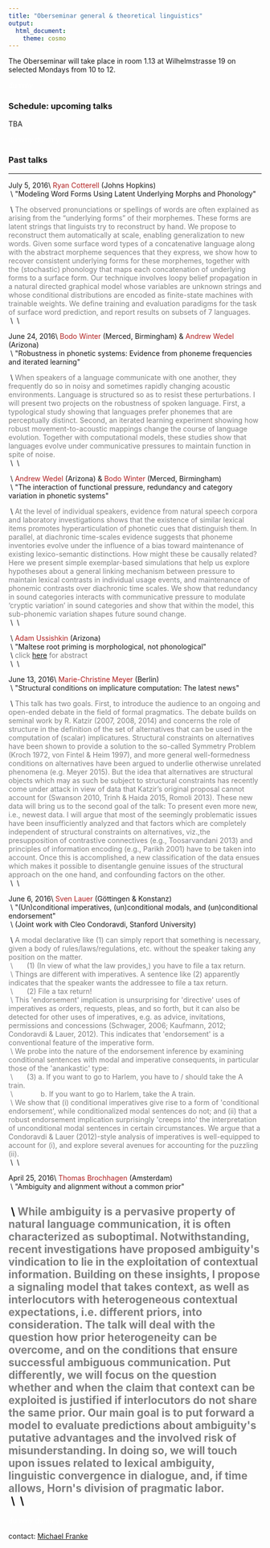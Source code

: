 ```yaml
---
title: "Oberseminar general & theoretical linguistics"
output:
  html_document:
    theme: cosmo
---
```


The Oberseminar will take place in room 1.13 at Wilhelmstrasse 19 on selected Mondays from 10 to 12.

<span style = "color:white"> dummy </span>

### Schedule: upcoming talks


TBA


<span style = "color:white"> dummy </span>
<span style = "color:white"> dummy </span>

### Past talks

---------------- ----------------------------------------------------
July 5, 2016\    <span style = "color:firebrick">Ryan Cotterell</span> (Johns Hopkins)\
&nbsp;\          "Modeling Word Forms Using Latent Underlying Morphs and Phonology"

&nbsp;\          <span style = "color:gray">The observed pronunciations or spellings of words are often explained as arising from the “underlying forms” of their morphemes. These forms are latent strings that linguists try to reconstruct by hand. We propose to reconstruct them automatically at scale, enabling generalization to new words. Given some surface word types of a concatenative language along with the abstract morpheme sequences that they express, we show how to recover consistent underlying forms for these morphemes, together with the (stochastic) phonology that maps each concatenation of underlying forms to a surface form. Our technique involves loopy belief propagation in a natural directed graphical model whose variables are unknown strings and whose conditional distributions are encoded as finite-state machines with trainable weights. We define training and evaluation paradigms for the task of surface word prediction, and report results on subsets of 7 languages.</span>\
&nbsp;\          &nbsp;\


June 24, 2016\   <span style = "color:firebrick">Bodo Winter</span> (Merced, Birmingham) &  <span style = "color:firebrick">Andrew Wedel</span> (Arizona)\
&nbsp;\          "Robustness in phonetic systems: Evidence from phoneme frequencies and iterated learning"

&nbsp;\          <span style = "color:gray">When speakers of a language communicate with one another, they frequently do so in noisy and sometimes rapidly changing acoustic environments. Language is structured so as to resist these perturbations. I will present two projects on the robustness of spoken language. First, a typological study showing that languages prefer phonemes that are perceptually distinct. Second, an iterated learning experiment showing how robust movement-to-acoustic mappings change the course of language evolution. Together with computational models, these studies show that languages evolve under communicative pressures to maintain function in spite of noise.</span>\
&nbsp;\          &nbsp;\

&nbsp;\          <span style = "color:firebrick">Andrew Wedel</span> (Arizona) & <span style = "color:firebrick">Bodo Winter</span> (Merced, Birmingham)\
&nbsp;\           "The interaction of functional pressure, redundancy and category variation in phonetic systems"

&nbsp;\          <span style = "color:gray">At the level of individual speakers, evidence from natural speech corpora and laboratory investigations shows that the existence of similar lexical items promotes hyperarticulation of phonetic cues that distinguish them. In parallel, at diachronic time-scales evidence suggests that phoneme inventories evolve under the influence of a bias toward maintenance of existing lexico-semantic distinctions. How might these be causally related? Here we present simple exemplar-based simulations that help us explore hypotheses about a general linking mechanism between pressure to maintain lexical contrasts in individual usage events, and maintenance of phonemic contrasts over diachronic time scales. We show that redundancy in sound categories interacts with communicative pressure to modulate ‘cryptic variation’ in sound categories and show that within the model, this sub-phonemic variation shapes future sound change. </span>\
&nbsp;\          &nbsp;\

&nbsp;\          <span style = "color:firebrick">Adam Ussishkin</span> (Arizona)\
&nbsp;\          "Maltese root priming is morphological, not phonological"\
&nbsp;\          <span style = "color:gray">click [here](abstracts/001_Ussishkin_17_May_2016.pdf) for abstract</span>\
&nbsp;\          &nbsp;\

June 13, 2016\   <span style = "color:firebrick">Marie-Christine Meyer</span> (Berlin)\
&nbsp;\           "Structural conditions on implicature computation: The latest news"

&nbsp;\          <span style = "color:gray">This talk has two goals. First, to introduce the audience to an ongoing and open-ended debate in the field of formal pragmatics. The debate builds on seminal work by R. Katzir (2007, 2008, 2014) and concerns the role of structure in the definition of the set of alternatives that can be used in the computation of (scalar) implicatures. Structural constraints on alternatives have been shown to provide a solution to the so-called Symmetry Problem (Kroch 1972, von Fintel & Heim 1997), and more general well-formedness conditions on alternatives have been argued to underlie otherwise unrelated phenomena (e.g. Meyer 2015). But the idea that alternatives are structural objects which may as such be subject to structural constraints has recently come under attack in view of data that Katzir’s original proposal cannot account for (Swanson 2010, Trinh & Haida 2015, Romoli 2013). These new data will bring us to the second goal of the talk: To present even more new, i.e., newest data. I will argue that most of the seemingly problematic issues have been insufficiently analyzed and that factors which are completely independent of structural constraints on alternatives, viz.,the presupposition of contrastive connectives (e.g., Toosarvandani 2013) and principles of information encoding (e.g., Parikh 2001) have to be taken into account. Once this is accomplished, a new classification of the data ensues which makes it possible to disentangle genuine issues of the structural approach on the one hand, and confounding factors on the other.</span>\
&nbsp;\          &nbsp;\

June 6, 2016\    <span style = "color:firebrick">Sven Lauer</span> (G&ouml;ttingen & Konstanz)\
&nbsp;\          "(Un)conditional imperatives, (un)conditional modals, and (un)conditional endorsement"\
&nbsp;\          (Joint work with Cleo Condoravdi, Stanford University)

&nbsp;\          <span style = "color:grey">A modal declarative like (1) can simply report that something is necessary, given a body of rules/laws/regulations, etc. without the speaker taking any position on the matter.\
&nbsp;\          &nbsp;&nbsp;&nbsp;&nbsp;&nbsp;&nbsp;(1) (In view of what the law provides,) you have to file a tax return.\
&nbsp;\          Things are different with imperatives. A sentence like (2) apparently indicates that the speaker wants the addressee to file a tax return.\
&nbsp;\          &nbsp;&nbsp;&nbsp;&nbsp;&nbsp;&nbsp;(2) File a tax return!\
&nbsp;\          This 'endorsement' implication is unsurprising for 'directive' uses of imperatives as orders, requests, pleas, and so forth, but it can also be detected for other uses of imperatives, e.g. as advice, invitations, permissions and concessions (Schwager, 2006; Kaufmann, 2012; Condoravdi & Lauer, 2012). This indicates that 'endorsement' is a conventional feature of the imperative form.\
&nbsp;\          We probe into the nature of the endorsement inference by examining conditional sentences with modal and imperative consequents, in particular those of the 'anankastic' type:\
&nbsp;\          &nbsp;&nbsp;&nbsp;&nbsp;&nbsp;&nbsp;(3) a. If you want to go to Harlem, you have to / should take the A train.\
&nbsp;\          &nbsp;&nbsp;&nbsp;&nbsp;&nbsp;&nbsp;&nbsp;&nbsp;&nbsp;&nbsp;&nbsp;&nbsp; b. If you want to go to Harlem, take the A train.\
&nbsp;\          We show that (i) conditional imperatives give rise to a form of 'conditional endorsement', while conditionalized modal sentences do not; and (ii) that a robust endorsement implication surprisingly 'creeps into' the interpretation of unconditional modal sentences in certain circumstances. We argue that a Condoravdi & Lauer (2012)-style analysis of imperatives is well-equipped to account for (i), and explore several avenues for accounting for the puzzling (ii).</span>\
&nbsp;\          &nbsp;\

April 25, 2016\  <span style = "color:firebrick">Thomas Brochhagen</span> (Amsterdam)\
&nbsp;\           "Ambiguity and alignment without a common prior"

&nbsp;\          <span style = "color:gray">While ambiguity is a pervasive property of natural language communication, it is often characterized as suboptimal. Notwithstanding, recent investigations have proposed ambiguity's vindication to lie in the exploitation of contextual information. Building on these insights, I propose a signaling model that takes context, as well as interlocutors with heterogeneous contextual expectations, i.e. different priors, into consideration. The talk will deal with the question how prior heterogeneity can be overcome, and on the conditions that ensure successful ambiguous communication. Put differently, we will focus on the question whether and when the claim that context can be exploited is justified if interlocutors do not share the same prior. Our main goal is to put forward a model to evaluate predictions about ambiguity's putative advantages and the involved risk of misunderstanding. In doing so, we will touch upon issues related to lexical ambiguity, linguistic convergence in dialogue, and, if time allows, Horn's division of pragmatic labor.</span>\
&nbsp;\          &nbsp;\
------------------------------------------------------------------------



<span style = "color:white"> dummy </span>
<span style = "color:white"> dummy </span>

contact: [Michael Franke](mailto:mchfranke@gmail.com)


